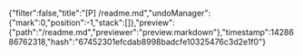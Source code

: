 {"filter":false,"title":"[P] /readme.md","undoManager":{"mark":0,"position":-1,"stack":[]},"preview":{"path":"/readme.md","previewer":"preview.markdown"},"timestamp":1428686762318,"hash":"67452301efcdab8998badcfe10325476c3d2e1f0"}